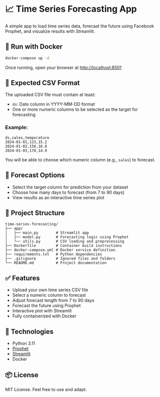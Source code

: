 # 📈 Time Series Forecasting App

A simple app to load time series data, forecast the future using Facebook Prophet, and visualize results with Streamlit.

## 🐳 Run with Docker

```bash
docker-compose up -d
```

Once running, open your browser at [http://localhost:8501](http://localhost:8501)

## 📄 Expected CSV Format

The uploaded CSV file must contain at least:

- `ds`: Date column in YYYY-MM-DD format
- One or more numeric columns to be selected as the target for forecasting

### Example:

```
ds,sales,temperature
2024-01-01,123,15.2
2024-01-02,150,16.8
2024-01-03,170,14.9
```

You will be able to choose which numeric column (e.g., `sales`) to forecast.

## 🔧 Forecast Options

- Select the target column for prediction from your dataset
- Choose how many days to forecast (from 7 to 90 days)
- View results as an interactive time series plot

## 📁 Project Structure

```
time-series-forecasting/
├── app/
│   ├── main.py        # Streamlit app
│   ├── model.py       # Forecasting logic using Prophet
│   └── utils.py       # CSV loading and preprocessing
├── Dockerfile         # Container build instructions
├── docker-compose.yml # Docker service definition
├── requirements.txt   # Python dependencies
├── .gitignore         # Ignored files and folders
└── README.md          # Project documentation
```

## ✅ Features

- Upload your own time series CSV file
- Select a numeric column to forecast
- Adjust forecast length from 7 to 90 days
- Forecast the future using Prophet
- Interactive plot with Streamlit
- Fully containerized with Docker

## 🔧 Technologies

- Python 3.11
- [Prophet](https://facebook.github.io/prophet/)
- [Streamlit](https://streamlit.io/)
- Docker

## 📦 License

MIT License. Feel free to use and adapt.
